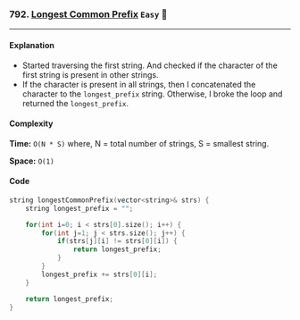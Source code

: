 ### 792. [Longest Common Prefix](https://leetcode.com/problems/longest-common-prefix/) `Easy` :seedling:

---

#### Explanation

-   Started traversing the first string. And checked if the character of the first string is present in other strings.
-   If the character is present in all strings, then I concatenated the character to the `longest_prefix` string. Otherwise, I broke the loop and returned the `longest_prefix`.

#### Complexity

**Time:** `O(N * S)` where, N = total number of strings, S = smallest string.

**Space:** `O(1)`

#### Code

```cpp
string longestCommonPrefix(vector<string>& strs) {
    string longest_prefix = "";

    for(int i=0; i < strs[0].size(); i++) {
        for(int j=1; j < strs.size(); j++) {
            if(strs[j][i] != strs[0][i]) {
                return longest_prefix;
            }
        }
        longest_prefix += strs[0][i];
    }

    return longest_prefix;
}
```
